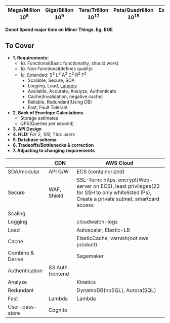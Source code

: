 | Mega/Million 10<sup>6</sup> | Giga/Billion 10<sup>9</sup> | Tera/Trillion 10<sup>12</sup> | Peta/Quadrillion 10<sup>15</sup> | Exa/Quintillion 10<sup>18</sup> | Zeta/Sextillion 10<sup>21</sup> |
| --- | --- | --- | --- | --- | --- |

**Donot Spend major time on Minor Things. Eg: BOE**

## To Cover
- **1. Requirements:**
  - *1a.* Functional(Basic functionality, should work)
  - *1b.* Non-functional(defines quality)
  - *1c.* Extended:  S<sup>3</sup> L<sup>3</sup> A<sup>3</sup> C<sup>2</sup> R<sup>2</sup> F<sup>2</sup>
    - Scalable, Secure, SOA
    - Logging, Load, [Latency](Terms)
    - Available, Accurate, Analyze, Authenticate
    - Cache(Invalidation, negative cache)
    - Reliable, Redundant(Using DB)
    - Fast, Fault Tolerant
- **2. Back of Envelope Calculations**
  - Storage estimates
  - QPS(Queries per second)
- **3. API Design**
- **4. HLD:** _For 2, 100, 1 lac users_
- **5. Database schema**
- **6. Tradeoffs/Bottlenecks & correction**
- **7. Adjusting to changing requirements**
  
| | CDN | AWS Cloud |
| --- | --- | --- |
| SOA/modular | API G/W | ECS (containerized) |
| Secure | WAF, Shield | SSL-Term: https, encrypt(Web-server on ECS), least privileges(22 for SSH to only whitelisted IPs), Create a private subnet, smartcard access |
| Scaling | | |
| Logging | | cloudwatch-logs |
| Load | | Autoscalar, Elastic-LB |
| Cache | | ElasticCache, varnish(not aws product) |
| Combine & Derive | | Sagemaker |
| Authentication | S3 Auth frontend  | |
| Analyze | | Kinetics |
| Redundant | | DynamoDB(noSQL), Aurora(SQL) |
| Fast | Lambda | Lambda |
| User-pass-store | Cognito | |      

